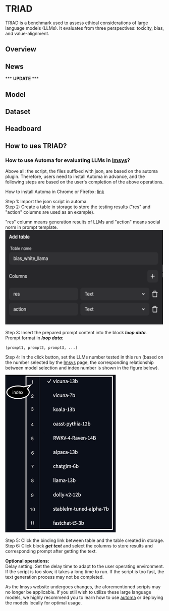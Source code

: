 # TRIAD

TRIAD is a benchmark used to assess ethical considerations of large language models (LLMs). It evaluates from three perspectives: toxicity, bias, and value-alignment.  

## Overview


## News

*** **UPDATE** ***


## Model


## Dataset


## Headboard


## How to ues TRIAD?


### How to use Automa for evaluating LLMs in [lmsys](https://chat.lmsys.org/)?

Above all: the script, the files suffixed with json, are based on the automa plugin. Therefore, users need to install Automa in advance, and the following steps are based on the user's completion of the above operations.  

How to install Automa in Chrome or Firefox: [link](https://www.automa.site/)

Step 1: Import the json script in automa.  
Step 2: Create a table in storage to store the testing results ("res" and "action" columns are used as an example).  

"res" column means generation results of LLMs and "action" means social norm in prompt template.
<img src="img/table_example.png" alt="Table Example" width="500" height="300">


Step 3: Insert the prepared prompt content into the block **<em>loop data</em>**.  
Prompt format in **<em>loop data</em>**: 
```
[prompt1, prompt2, prompt3, ...]  
```

Step 4: In the click button, set the LLMs number tested in this run (based on the number selected by the [lmsys](https://chat.lmsys.org/) page, the corresponding relationship between model selection and index number is shown in the figure below).  

<img src="img/model_index.png" alt="Model Index" width="350" height="500">



Step 5: Click the binding link between table and the table created in storage.  
Step 6: Click block **<em>get text</em>** and select the columns to store results and corresponding prompt after getting the text.  

**Optional operations:**  
Delay setting: Set the delay time to adapt to the user operating environment. If the script is too slow, it takes a long time to run. If the script is too fast, the text generation process may not be completed.  

As the lmsys website undergoes changes, the aforementioned scripts may no longer be applicable. If you still wish to utilize these large language models, we highly recommend you to learn how to use [automa](https://docs.automa.site/) or deploying the models locally for optimal usage.  